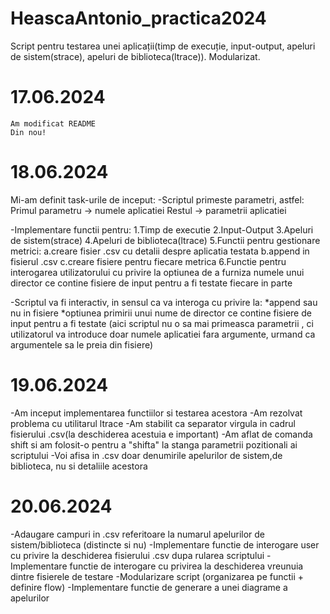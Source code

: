 # HeascaAntonio_practica2024
Script pentru testarea unei aplicații(timp de execuție, input-output, apeluri de sistem(strace), apeluri de biblioteca(ltrace)). Modularizat.

# 17.06.2024

    Am modificat README
    Din nou!

# 18.06.2024
Mi-am definit task-urile de inceput:
-Scriptul primeste parametri, astfel:
    Primul parametru -> numele aplicatiei
    Restul -> parametrii aplicatiei

-Implementare functii pentru:
    1.Timp de executie
    2.Input-Output
    3.Apeluri de sistem(strace)
    4.Apeluri de biblioteca(ltrace)
    5.Functii pentru gestionare metrici:
        a.creare fisier .csv cu detalii despre aplicatia testata
        b.append in fisierul .csv
        c.creare fisiere pentru fiecare metrica
    6.Functie pentru interogarea utilizatorului cu privire la optiunea de a furniza numele unui director ce contine fisiere de input pentru a fi testate fiecare in parte

-Scriptul va fi interactiv, in sensul ca va interoga cu privire la:
    *append sau nu in fisiere
    *optiunea primirii unui nume de director ce contine fisiere de input pentru a fi testate
        (aici scriptul nu o sa mai primeasca parametrii , ci utilizatorul va introduce doar numele aplicatiei fara argumente, urmand ca argumentele sa le preia din fisiere)

# 19.06.2024
-Am inceput implementarea functiilor si testarea acestora
-Am rezolvat problema cu utilitarul ltrace
-Am stabilit ca separator virgula in cadrul fisierului .csv(la deschiderea acestuia e important)
-Am aflat de comanda shift si am folosit-o pentru a "shifta" la stanga parametrii pozitionali ai scriptului
-Voi afisa in .csv doar denumirile apelurilor de sistem,de biblioteca, nu si detaliile acestora

# 20.06.2024
-Adaugare campuri in .csv referitoare la numarul apelurilor de sistem/biblioteca (distincte si nu)
-Implementare functie de interogare user cu privire la deschiderea fisierului .csv dupa rularea scriptului
-Implementare functie de interogare cu privirea la deschiderea vreunuia dintre fisierele de testare
-Modularizare script (organizarea pe functii + definire flow)
-Implementare functie de generare a unei diagrame a apelurilor